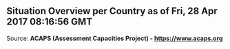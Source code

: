## Situation Overview per Country as of Fri, 28 Apr 2017 08:16:56 GMT

Source: **ACAPS (Assessment Capacities Project) - https://www.acaps.org**